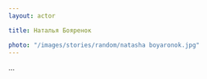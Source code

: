 ```yaml
---
layout: actor

title: Наталья Бояренок

photo: "/images/stories/random/natasha boyaronok.jpg"
---
```


…